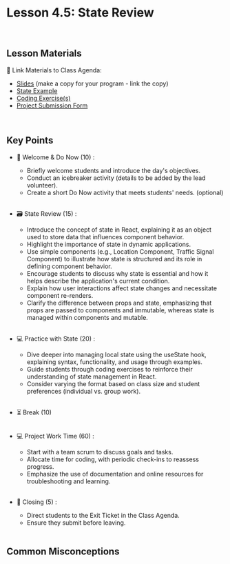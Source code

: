 # Lesson 4.5: State Review

<br>

## Lesson Materials

📖 Link Materials to Class Agenda:
- [Slides](https://docs.google.com/presentation/d/1pwzt_gUO5hxqaUcVJzAPASRaURulQP5PYFImA_TuApU/edit?usp=sharing) (make a copy for your program - link the copy)
- [State Example](https://replit.com/@CN-Mika/flw2-react-state-example#src/App.jsx)
- [Coding Exercise(s)](https://github.com/itscodenation/flw2-u4l5-23-24-student-exercise)
- [Project Submission Form](https://forms.gle/5BQLyaNjbMnQd1du9)

<br>

## Key Points

- 👋 Welcome & Do Now (10) :
    - Briefly welcome students and introduce the day's objectives.
    - Conduct an icebreaker activity (details to be added by the lead volunteer).
    - Create a short Do Now activity that meets students' needs. (optional)<br><br>

- 🗃️ State Review (15) :
    - Introduce the concept of state in React, explaining it as an object used to store data that influences component behavior. 
    - Highlight the importance of state in dynamic applications.
    - Use simple components (e.g., Location Component, Traffic Signal Component) to illustrate how state is structured and its role in defining component behavior.
    - Encourage students to discuss why state is essential and how it helps describe the application's current condition.
    - Explain how user interactions affect state changes and necessitate component re-renders.
    - Clarify the difference between props and state, emphasizing that props are passed to components and immutable, whereas state is managed within components and mutable.<br><br>

- 💻 Practice with State (20) :
    - Dive deeper into managing local state using the useState hook, explaining syntax, functionality, and usage through examples.
    - Guide students through coding exercises to reinforce their understanding of state management in React. 
    - Consider varying the format based on class size and student preferences (individual vs. group work).<br><br>

- ⏳ Break (10)<br><br>

- 💻 Project Work Time (60) :
    - Start with a team scrum to discuss goals and tasks.
    - Allocate time for coding, with periodic check-ins to reassess progress.
    - Emphasize the use of documentation and online resources for troubleshooting and learning.<br><br>

- 👋 Closing (5) :
    - Direct students to the Exit Ticket in the Class Agenda.
    - Ensure they submit before leaving.<br><br>



## Common Misconceptions
